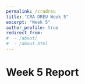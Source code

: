 ```yaml
---
permalink: /cradreu
title: "CRA DREU Week 5"
excerpt: "Week 5"
author_profile: true
redirect_from: 
#  - /about/
#  - /about.html
---
```


Week 5 Report
======